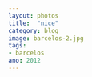 ```yaml
---
layout: photos
title:  "nice"
category: blog
image: barcelos-2.jpg
tags:
- barcelos
ano: 2012
---
```




